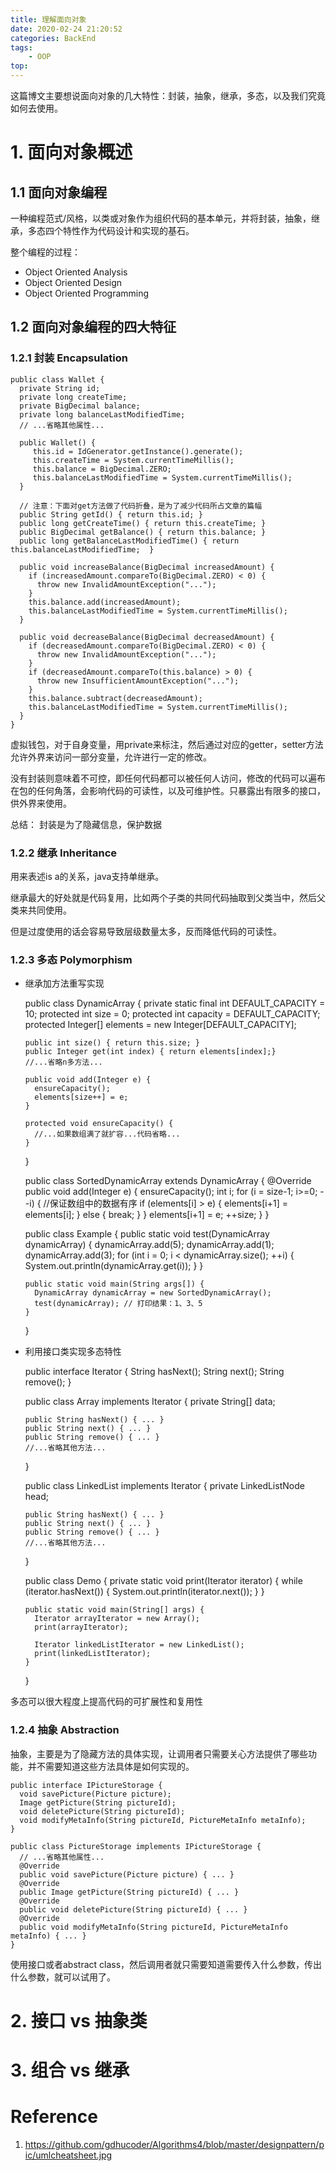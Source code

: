```yaml
---
title: 理解面向对象
date: 2020-02-24 21:20:52
categories: BackEnd
tags: 
    - OOP
top:
---
```

这篇博文主要想说面向对象的几大特性：封装，抽象，继承，多态，以及我们究竟如何去使用。

# 1. 面向对象概述

## 1.1 面向对象编程

一种编程范式/风格，以类或对象作为组织代码的基本单元，并将封装，抽象，继承，多态四个特性作为代码设计和实现的基石。

整个编程的过程：
+ Object Oriented Analysis
+ Object Oriented Design
+ Object Oriented Programming 

## 1.2 面向对象编程的四大特征

### 1.2.1 封装 Encapsulation 


    public class Wallet {
      private String id;
      private long createTime;
      private BigDecimal balance;
      private long balanceLastModifiedTime;
      // ...省略其他属性...
    
      public Wallet() {
         this.id = IdGenerator.getInstance().generate();
         this.createTime = System.currentTimeMillis();
         this.balance = BigDecimal.ZERO;
         this.balanceLastModifiedTime = System.currentTimeMillis();
      }
    
      // 注意：下面对get方法做了代码折叠，是为了减少代码所占文章的篇幅
      public String getId() { return this.id; }
      public long getCreateTime() { return this.createTime; }
      public BigDecimal getBalance() { return this.balance; }
      public long getBalanceLastModifiedTime() { return this.balanceLastModifiedTime;  }
    
      public void increaseBalance(BigDecimal increasedAmount) {
        if (increasedAmount.compareTo(BigDecimal.ZERO) < 0) {
          throw new InvalidAmountException("...");
        }
        this.balance.add(increasedAmount);
        this.balanceLastModifiedTime = System.currentTimeMillis();
      }
    
      public void decreaseBalance(BigDecimal decreasedAmount) {
        if (decreasedAmount.compareTo(BigDecimal.ZERO) < 0) {
          throw new InvalidAmountException("...");
        }
        if (decreasedAmount.compareTo(this.balance) > 0) {
          throw new InsufficientAmountException("...");
        }
        this.balance.subtract(decreasedAmount);
        this.balanceLastModifiedTime = System.currentTimeMillis();
      }
    }

虚拟钱包，对于自身变量，用private来标注，然后通过对应的getter，setter方法允许外界来访问一部分变量，允许进行一定的修改。

没有封装则意味着不可控，即任何代码都可以被任何人访问，修改的代码可以遍布在包的任何角落，会影响代码的可读性，以及可维护性。只暴露出有限多的接口，供外界来使用。

总结： 封装是为了隐藏信息，保护数据

### 1.2.2 继承 Inheritance

用来表述is a的关系，java支持单继承。

继承最大的好处就是代码复用，比如两个子类的共同代码抽取到父类当中，然后父类来共同使用。

但是过度使用的话会容易导致层级数量太多，反而降低代码的可读性。

### 1.2.3 多态 Polymorphism 

+ 继承加方法重写实现


    public class DynamicArray {
      private static final int DEFAULT_CAPACITY = 10;
      protected int size = 0;
      protected int capacity = DEFAULT_CAPACITY;
      protected Integer[] elements = new Integer[DEFAULT_CAPACITY];
      
      public int size() { return this.size; }
      public Integer get(int index) { return elements[index];}
      //...省略n多方法...
      
      public void add(Integer e) {
        ensureCapacity();
        elements[size++] = e;
      }
      
      protected void ensureCapacity() {
        //...如果数组满了就扩容...代码省略...
      }
    }
    
    public class SortedDynamicArray extends DynamicArray {
      @Override
      public void add(Integer e) {
        ensureCapacity();
        int i;
        for (i = size-1; i>=0; --i) { //保证数组中的数据有序
          if (elements[i] > e) {
            elements[i+1] = elements[i];
          } else {
            break;
          }
        }
        elements[i+1] = e;
        ++size;
      }
    }
    
    public class Example {
      public static void test(DynamicArray dynamicArray) {
        dynamicArray.add(5);
        dynamicArray.add(1);
        dynamicArray.add(3);
        for (int i = 0; i < dynamicArray.size(); ++i) {
          System.out.println(dynamicArray.get(i));
        }
      }
      
      public static void main(String args[]) {
        DynamicArray dynamicArray = new SortedDynamicArray();
        test(dynamicArray); // 打印结果：1、3、5
      }
    }

+ 利用接口类实现多态特性

    
    public interface Iterator {
      String hasNext();
      String next();
      String remove();
    }
    
    public class Array implements Iterator {
      private String[] data;
      
      public String hasNext() { ... }
      public String next() { ... }
      public String remove() { ... }
      //...省略其他方法...
    }
    
    public class LinkedList implements Iterator {
      private LinkedListNode head;
      
      public String hasNext() { ... }
      public String next() { ... }
      public String remove() { ... }
      //...省略其他方法... 
    }
    
    public class Demo {
      private static void print(Iterator iterator) {
        while (iterator.hasNext()) {
          System.out.println(iterator.next());
        }
      }
      
      public static void main(String[] args) {
        Iterator arrayIterator = new Array();
        print(arrayIterator);
        
        Iterator linkedListIterator = new LinkedList();
        print(linkedListIterator);
      }
    }
    
多态可以很大程度上提高代码的可扩展性和复用性
### 1.2.4 抽象 Abstraction 

抽象，主要是为了隐藏方法的具体实现，让调用者只需要关心方法提供了哪些功能，并不需要知道这些方法具体是如何实现的。


    public interface IPictureStorage {
      void savePicture(Picture picture);
      Image getPicture(String pictureId);
      void deletePicture(String pictureId);
      void modifyMetaInfo(String pictureId, PictureMetaInfo metaInfo);
    }
    
    public class PictureStorage implements IPictureStorage {
      // ...省略其他属性...
      @Override
      public void savePicture(Picture picture) { ... }
      @Override
      public Image getPicture(String pictureId) { ... }
      @Override
      public void deletePicture(String pictureId) { ... }
      @Override
      public void modifyMetaInfo(String pictureId, PictureMetaInfo metaInfo) { ... }
    }

使用接口或者abstract class，然后调用者就只需要知道需要传入什么参数，传出什么参数，就可以试用了。


# 2. 接口 vs 抽象类

# 3. 组合 vs 继承

# Reference

1. https://github.com/gdhucoder/Algorithms4/blob/master/designpattern/pic/umlcheatsheet.jpg 